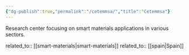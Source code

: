 ```yaml
---
{"dg-publish":true,"permalink":"/cetemmsa/","title":"Cetemmsa"}
---
```



Research center focusing on smart materials applications in various sectors.

related_to:: [[smart-materials\|smart-materials]]
related_to:: [[spain\|Spain]]
